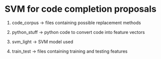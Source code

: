 SVM for code completion proposals
=================================

1) code_corpus -> files containing possible replacement methods

2) python_stuff -> python code to convert code into feature vectors

3) svm_light -> SVM model used

4) train_test -> files containing training and testing features












